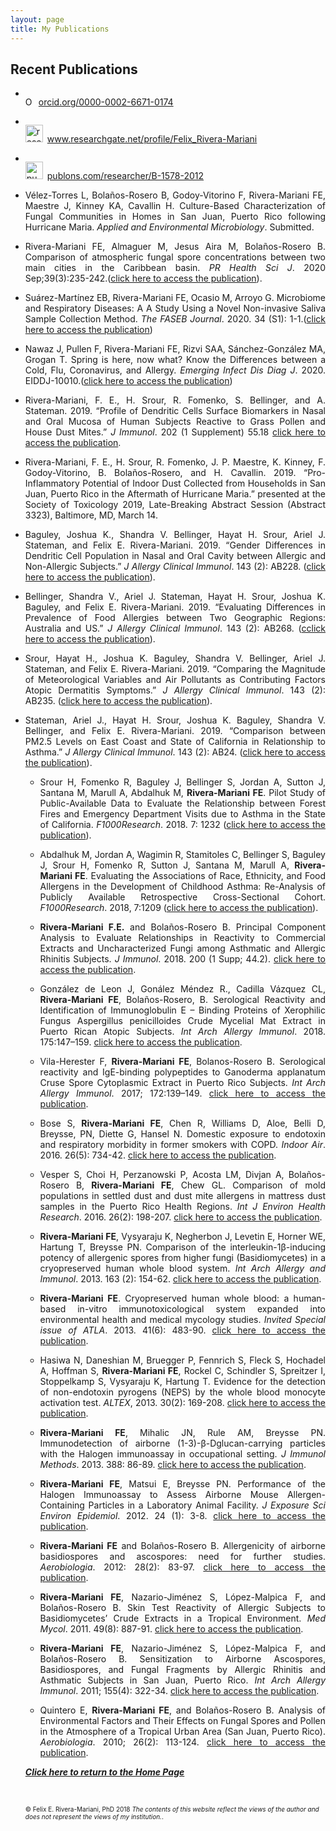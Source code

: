 ```yaml
---
layout: page
title: My Publications
---
```



## Recent Publications

<ul>
<li><div itemscope itemtype="https://schema.org/Person"><a itemprop="sameAs" content="https://orcid.org/0000-0002-6671-0174" href="https://orcid.org/0000-0002-6671-0174" target="orcid.widget" rel="noopener noreferrer" style="vertical-align:top;"><img src="https://orcid.org/sites/default/files/images/orcid_16x16.png" style="width:1em;margin-right:.5em;" alt="ORCID iD icon">orcid.org/0000-0002-6671-0174</a></div></li>
</ul>

<script src="https://apps.elfsight.com/p/platform.js" defer></script>
<div class="elfsight-app-6458f1c2-738e-40ed-b7a0-7379c0377dff"></div>

<ul>
<li><div itemscope itemtype="https://schema.org/Person"><a itemprop="sameAs" content="https://www.researchgate.net/profile/Felix_Rivera-Mariani" href="https://www.researchgate.net/profile/Felix_Rivera-Mariani" target="orcid.widget" rel="noopener noreferrer" style="vertical-align:top;"><img src="https://avatars0.githubusercontent.com/u/1073651?s=200&v=4" style="width:2em;margin-right:.5em;" alt="researchgate iD icon">www.researchgate.net/profile/Felix_Rivera-Mariani</a></div></li>
</ul>

<ul>
<li><div itemscope itemtype="https://schema.org/Person"><a itemprop="sameAs" content="https://publons.com/researcher/B-1578-2012/" href="https://publons.com/researcher/B-1578-2012/" target="orcid.widget" rel="noopener noreferrer" style="vertical-align:top;"><img src="http://publishingsupport.iopscience.iop.org/wp-content/uploads/2017/10/alternative.png" style="width:2em;margin-right:.5em;" alt="publons iD icon">publons.com/researcher/B-1578-2012</a></div></li>
</ul>

<ul>
<li><div style="text-align:justify"><p>Vélez-Torres L, Bolaños-Rosero B, Godoy-Vitorino F, Rivera-Mariani FE, Maestre J, Kinney KA, Cavallin H. Culture-Based Characterization of Fungal Communities in Homes in San Juan, Puerto Rico following Hurricane Maria. <i>Applied and Environmental Microbiology</i>. Submitted.</p></div></li>
</ul> 

<ul>
<li><div style="text-align:justify"><p>Rivera-Mariani FE, Almaguer M, Jesus Aira M, Bolaños-Rosero B. Comparison of atmospheric fungal spore concentrations between two main cities in the Caribbean basin. <i>PR Health Sci J</i>. 2020 Sep;39(3):235-242.(<a href="https://pubmed.ncbi.nlm.nih.gov/33031690/" target="_blank">click here to access the publication</a>).</p></div></li>
</ul>

<ul>
<li><div style="text-align:justify"><p>Suárez-Martínez EB, Rivera-Mariani FE, Ocasio M, Arroyo G. Microbiome and Respiratory Diseases: A A Study Using a Novel Non-invasive Saliva Sample Collection Method. <i>The FASEB Journal</i>. 2020. 34 (S1): 1-1.(<a href="https://doi.org/10.1096/fasebj.2020.34.s1.04956" target="_blank">click here to access the publication</a>)</p></div></li>
</ul>

<ul>
<li><div style="text-align:justify"><p>Nawaz J, Pullen F, Rivera-Mariani FE, Rizvi SAA, Sánchez-González MA, Grogan T. Spring is here, now what? Know the Differences between a Cold, Flu, Coronavirus, and Allergy. <i>Emerging Infect Dis Diag J</i>. 2020. EIDDJ-10010.(<a href="https://grfpublishers.com/article/view/MjMx/Spring-is-here-now-what-Know-the-Difference-Between-a-Cold-Flu-Coronavirus-and-Allergy" target="_blank">click here to access the publication</a>)</p></div></li>
</ul> 

<ul>
<li><div style="text-align:justify"><p>Rivera-Mariani, F. E., H. Srour, R. Fomenko, S. Bellinger, and A. Stateman. 2019. “Profile of Dendritic Cells Surface Biomarkers in Nasal and Oral Mucosa of Human Subjects Reactive to Grass Pollen and House Dust Mites.” <i>J Immunol</i>. 202 (1 Supplement) 55.18  <a href="https://www.jimmunol.org/content/202/1_Supplement/55.18" target="_blank">click here to access the publication</a>.</p></div></li> 
</ul>

<ul>
<li><div style="text-align:justify"><p>Rivera-Mariani, F. E., H. Srour, R. Fomenko, J. P. Maestre, K. Kinney, F. Godoy-Vitorino, B. Bolaños-Rosero, and H. Cavallin. 2019. “Pro-Inflammatory Potential of Indoor Dust Collected from Households in San Juan, Puerto Rico in the Aftermath of Hurricane Maria.” presented at the Society of Toxicology 2019, Late-Breaking Abstract Session (Abstract 3323), Baltimore, MD, March 14.</p></div></li> 
</ul>

<ul>
<li><div style="text-align:justify"><p>Baguley, Joshua K., Shandra V. Bellinger, Hayat H. Srour, Ariel J. Stateman, and Felix E. Rivera-Mariani. 2019. “Gender Differences in Dendritic Cell Population in Nasal and Oral Cavity between Allergic and Non-Allergic Subjects.” <i>J Allergy Clinical Immunol</i>. 143 (2): AB228. (<a href="https://www.jacionline.org/article/S0091-6749(18)32438-2/fulltext" target="_blank">click here to access the publication</a>).</p></div></li> 
</ul>

<ul>
<li><div style="text-align:justify"><p>Bellinger, Shandra V., Ariel J. Stateman, Hayat H. Srour, Joshua K. Baguley, and Felix E. Rivera-Mariani. 2019. “Evaluating Differences in Prevalence of Food Allergies between Two Geographic Regions: Australia and US.” <i>J Allergy Clinical Immunol</i>. 143 (2): AB268. (<a href="https://www.jacionline.org/article/S0091-6749(18)32560-0/fulltext" target="_blank">cclick here to access the publication</a>).</p></div></li> 
</ul>

<ul>
<li><div style="text-align:justify"><p>Srour, Hayat H., Joshua K. Baguley, Shandra V. Bellinger, Ariel J. Stateman, and Felix E. Rivera-Mariani. 2019. “Comparing the Magnitude of Meteorological Variables and Air Pollutants as Contributing Factors Atopic Dermatitis Symptoms.” <i>J Allergy Clinical Immunol</i>. 143 (2): AB235. (<a href="https://www.jacionline.org/article/S0091-6749(18)32457-6/fulltext" target="_blank">click here to access the publication</a>).</p></div></li> 
</ul>

<ul>
<li><div style="text-align:justify"><p>Stateman, Ariel J., Hayat H. Srour, Joshua K. Baguley, Shandra V. Bellinger, and Felix E. Rivera-Mariani. 2019. “Comparison between PM2.5 Levels on East Coast and State of California in Relationship to Asthma.” <i>J Allergy Clinical Immunol</i>. 143 (2): AB24. (<a href="https://www.jacionline.org/article/S0091-6749(18)31817-7/fulltext" target="_blank">click here to access the publication</a>).</p></div></li> 

<ul>
<li><div style="text-align:justify"><p>Srour H, Fomenko R, Baguley J, Bellinger S, Jordan A, Sutton J, Santana M, Marull A, Abdalhuk M, <b>Rivera-Mariani FE</b>. Pilot Study of Public-Available Data to Evaluate the Relationship between Forest Fires and Emergency Department Visits due to Asthma in the State of California. <i>F1000Research</i>. 2018. 7: 1232 (<a href="https://doi.org/10.12688/f1000research.15839.2" target="_blank">click here to access the publication</a>).</p></div></li> 
</ul>

<ul>
<li><div style="text-align:justify"><p>Abdalhuk M, Jordan A, Wagimin R, Stamitoles C, Bellinger S, Baguley J, Srour H, Fomenko R, Sutton J, Santana M, Marull A, <b>Rivera-Mariani FE</b>. Evaluating the Associations of Race, Ethnicity, and Food Allergens in the Development of Childhood Asthma: Re-Analysis of Publicly Available Retrospective Cross-Sectional Cohort. <i>F1000Research</i>. 2018, 7:1209 (<a href="http://dx.doi.org/10.12688/f1000research.15831.1" target="_blank">click here to access the publication</a>).</p></div></li> 
</ul> 

<ul>
<li><div style="text-align:justify"><p>	<strong>Rivera-Mariani F.E.</strong> and Bolaños-Rosero B. Principal Component Analysis to Evaluate Relationships in Reactivity to Commercial Extracts and Uncharacterized Fungi among Asthmatic and Allergic Rhinitis Subjects. <i>J Immunol</i>. 2018. 200 (1 Supp; 44.2). <a href="http://www.jimmunol.org/content/200/1_Supplement/44.2" target="_blank">click here to access the publication</a>.</p></div></li> 
</ul>

<ul>
<li><div style="text-align:justify"><p>	González de Leon J, Gonález Méndez R., Cadilla Vázquez CL, <strong>Rivera-Mariani FE</strong>, Bolaños-Rosero, B. Serological Reactivity and Identification of Immunoglobulin E – Binding Proteins of Xerophilic Fungus Aspergillus penicilloides Crude Mycelial Mat Extract in Puerto Rican Atopic Subjects. <i>Int Arch Allergy Immunol</i>. 2018. 175:147–159. <a href="https://https://www.karger.com/Article/Abstract/484898" target="_blank">click here to access the publication</a>.</p></div></li> 
</ul>

<ul>
<li><div style="text-align:justify"><p>	Vila-Herester F, <strong>Rivera-Mariani FE</strong>, Bolanos-Rosero B. Serological reactivity and IgE-binding polypeptides to Ganoderma applanatum Cruse Spore Cytoplasmic Extract in Puerto Rico Subjects. <i>Int Arch Allergy Immunol</i>. 2017; 172:139–149. <a href="https://www.researchgate.net/publication/312192282_Serological_Reactivity_and_Identification_of_IgE-Binding_Polypeptides_of_Ganoderma_applanatum_Crude_Spore_Cytoplasmic_Extract_in_Puerto_Rican_Subjects" target="_blank">click here to access the publication</a>.</p></div></li>  
</ul>

<ul>
<li><div style="text-align:justify"><p>	Bose S, <strong>Rivera-Mariani FE</strong>, Chen R, Williams D, Aloe, Belli D, Breysse, PN, Diette G, Hansel N. Domestic exposure to endotoxin and respiratory morbidity in former smokers with COPD.  <i>Indoor Air</i>. 2016. 26(5): 734-42. <a href="https://www.ncbi.nlm.nih.gov/pmc/articles/PMC5324735/" target="_blank">click here to access the publication</a>.</p></div></li>  
</ul>

<ul>
<li><div style="text-align:justify"><p>	Vesper S, Choi H, Perzanowski P, Acosta LM, Divjan A, Bolaños-Rosero B, <strong>Rivera-Mariani FE</strong>, Chew GL. Comparison of mold populations in settled dust and dust mite allergens in mattress dust samples in the Puerto Rico Health Regions. <i>Int J Environ Health Research</i>. 2016. 26(2): 198-207. <a href="https://www.ncbi.nlm.nih.gov/pmc/articles/PMC4741371/" target="_blank">click here to access the publication</a>.</p></div></li> 
</ul>

<ul> 
<li><div style="text-align:justify"><p><strong>Rivera-Mariani FE</strong>, Vysyaraju K, Negherbon J, Levetin E, Horner WE, Hartung T, Breysse PN. Comparison of the interleukin-1β-inducing potency of allergenic spores from higher fungi (Basidiomycetes) in a cryopreserved human whole blood system. <i>Int Arch Allergy and Immunol</i>. 2013. 163 (2): 154-62. <a href="https://www.karger.com/Article/FullText/357036" target="_blank">click here to access the publication</a>.</p></div></li>  
</ul>

<ul> 
<li><div style="text-align:justify"><p><strong>Rivera-Mariani FE</strong>. Cryopreserved human whole blood: a human-based in-vitro immunotoxicological system expanded into environmental health and medical mycology studies. <i>Invited Special issue of ATLA</i>. 2013. 41(6): 483-90. <a href="https://www.ncbi.nlm.nih.gov/pubmed/24512232" target="_blank">click here to access the publication</a>.</p></div></li> 
</ul>

<ul> 
<li><div style="text-align:justify"><p>Hasiwa N, Daneshian M, Bruegger P, Fennrich S, Fleck S, Hochadel A, Hoffman S, <strong>Rivera-Mariani FE</strong>, Rockel C, Schindler S, Spreitzer I, Stoppelkamp S, Vysyaraju K, Hartung T. Evidence for the detection of non-endotoxin pyrogens (NEPS) by the whole blood monocyte activation test. <i>ALTEX</i>, 2013. 30(2): 169-208. <a href="https://www.researchgate.net/publication/236691642_T4_Report_evidence_for_the_detection_of_non-endotoxin_pyrogens_by_the_whole_blood_monocyte_activation_test" target="_blank">click here to access the publication</a>.</p></div></li>  
</ul>

<ul> 
<li><div style="text-align:justify"><p><strong>Rivera-Mariani FE</strong>, Mihalic JN, Rule AM, Breysse PN. Immunodetection of airborne (1-3)-β-Dglucan-carrying particles with the Halogen immunoassay in occupational setting. <i>J Immunol Methods</i>. 2013. 388: 86-89. <a href="https://www.ncbi.nlm.nih.gov/pmc/articles/PMC3632291/" target="_blank">click here to access the publication</a>.</p></div></li> 
</ul>

<ul> 
<li><div style="text-align:justify"><p><strong>Rivera-Mariani FE</strong>, Matsui E, Breysse PN. Performance of the Halogen Immunoassay to Assess Airborne Mouse Allergen-Containing Particles in a Laboratory Animal Facility. <i>J Exposure Sci Environ Epidemiol</i>. 2012. 24 (1): 3-8. <a href="https://www.ncbi.nlm.nih.gov/pubmed/22805992" target="_blank">click here to access the publication</a>.</p></div></li> 
</ul>

<ul> 
<li><div style="text-align:justify"><p><strong>Rivera-Mariani FE</strong> and Bolaños-Rosero B. Allergenicity of airborne basidiospores and ascospores: 
need for further studies. <i>Aerobiologia</i>. 2012: 28(2): 83-97. <a href="https://www.researchgate.net/publication/255823215_Allergenicity_of_airborne_basidiospores_and_ascospores_Need_for_further_studies" target="_blank">click here to access the publication</a>.</p></div></li> 
</ul>

<ul> 
<li><div style="text-align:justify"><p><strong>Rivera-Mariani FE</strong>, Nazario-Jiménez S, López-Malpica F, and Bolaños-Rosero B. Skin Test Reactivity of Allergic Subjects to Basidiomycetes’ Crude Extracts in a Tropical Environment. <i>Med Mycol</i>. 2011. 49(8): 887-91. <a href="https://www.ncbi.nlm.nih.gov/pubmed/21506892" target="_blank">click here to access the publication</a>.</p></div></li>   
</ul>

<ul> 
<li><div style="text-align:justify"><p><strong>Rivera-Mariani FE</strong>, Nazario-Jiménez S, López-Malpica F, and Bolaños-Rosero B. Sensitization to Airborne Ascospores, Basidiospores, and Fungal Fragments by Allergic Rhinitis and Asthmatic Subjects in San Juan, Puerto Rico. <i>Int Arch Allergy Immunol</i>. 2011; 155(4): 322-34. <a href="https://www.ncbi.nlm.nih.gov/pubmed/21346362" target="_blank">click here to access the publication</a>.</p></div></li> 
</ul>

<ul> 
<li><div style="text-align:justify"><p>Quintero E, <strong>Rivera-Mariani FE</strong>, and Bolaños-Rosero B. Analysis of Environmental Factors and Their Effects on Fungal Spores and Pollen in the Atmosphere of a Tropical Urban Area (San Juan, Puerto Rico). <i>Aerobiologia</i>. 2010; 26(2): 113-124. <a href="https://www.researchgate.net/publication/226034160_Analysis_of_environmental_factors_and_their_effects_on_fungal_spores_in_the_atmosphere_of_a_tropical_urban_area_San_Juan_Puerto_Rico" target="_blank">click here to access the publication</a>.</p></div></li>   
</ul>


<b><i><a href="https://www.friveram.com">Click here to return to the Home Page</a></i></b>

<br>

<font size="1">&#169; Felix E. Rivera-Mariani, PhD 2018 <i>The contents of this website reflect the views of the author and does not represent the views of my institution.</i>.</font>